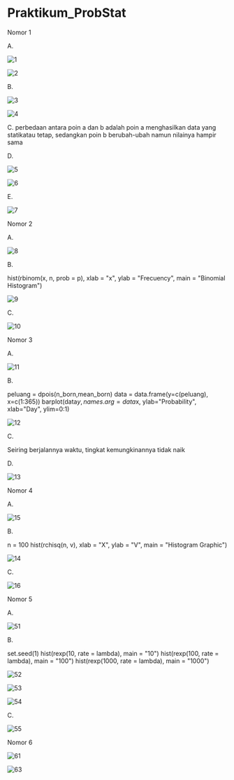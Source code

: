 # Praktikum_ProbStat

Nomor 1

A.

![1](https://user-images.githubusercontent.com/94452616/162622017-958f1564-843c-4319-9d31-559dd3b45ac4.png)

![2](https://user-images.githubusercontent.com/94452616/162622159-891b3185-799c-439c-92bd-cfe330ae1cbc.png)

B.

![3](https://user-images.githubusercontent.com/94452616/162622176-110aec85-0060-4d15-87e4-3596d56a15d8.png)

![4](https://user-images.githubusercontent.com/94452616/162622186-2eee804c-b105-4013-b9d8-3e789adccfe4.png)

C.
perbedaan antara poin a dan b adalah poin a menghasilkan data yang statikatau tetap, sedangkan poin b berubah-ubah namun nilainya hampir sama

D.

![5](https://user-images.githubusercontent.com/94452616/162623418-c6571ffb-71b3-4ff1-a4fc-10351165fa1c.png)

![6](https://user-images.githubusercontent.com/94452616/162623419-ba991239-eca8-4237-b995-f038f8604f94.png)

E.

![7](https://user-images.githubusercontent.com/94452616/162623424-800baf78-a8b6-496f-aa79-c3c9eae4118e.png)



Nomor 2

A.

![8](https://user-images.githubusercontent.com/94452616/162623950-776caf9e-95f3-48f5-ba01-a5734cab1a5f.png)

B.

hist(rbinom(x, n, prob = p), xlab = "x", ylab = "Frecuency", main = "Binomial Histogram")

![9](https://user-images.githubusercontent.com/94452616/162623952-01934b7f-77ba-48b1-9f7c-9ec6807cf56f.png)

C.

![10](https://user-images.githubusercontent.com/94452616/162624126-7f8aeddd-cde8-4254-80ab-5ec99bc45f2f.png)


Nomor 3

A.

![11](https://user-images.githubusercontent.com/94452616/162624518-b8592da3-53b5-4c04-b9fd-8fbc0aacd15e.png)

B.

peluang = dpois(n_born,mean_born)
data = data.frame(y=c(peluang), x=c(1:365))
barplot(data$y, names.arg=data$x, ylab="Probability", xlab="Day", ylim=0:1)

![12](https://user-images.githubusercontent.com/94452616/162624520-bb299224-7dda-4daa-93fa-2fa97a45dbee.png)

C.

Seiring berjalannya waktu, tingkat kemungkinannya tidak naik

D.

![13](https://user-images.githubusercontent.com/94452616/162624521-c4ce4fee-b998-4565-a3d4-ffc44c3f7365.png)


Nomor 4

A.

![15](https://user-images.githubusercontent.com/94452616/162624865-d9d7a01b-7b81-424b-bb02-82159a338096.png)

B.

n = 100
hist(rchisq(n, v), xlab = "X", ylab = "V", main = "Histogram Graphic")

![14](https://user-images.githubusercontent.com/94452616/162624867-e5cf5312-c63d-4662-a614-7caa0820e23e.png)


C.

![16](https://user-images.githubusercontent.com/94452616/162624871-4b10c917-dd7e-4cea-ab37-42a15d8c893d.png)


Nomor 5

A.

![51](https://user-images.githubusercontent.com/94452616/162625372-471c09b4-b833-438d-9363-09b58e42fb12.png)

B.

set.seed(1)
hist(rexp(10, rate = lambda), main = "10")
hist(rexp(100, rate = lambda), main = "100")
hist(rexp(1000, rate = lambda), main = "1000")

![52](https://user-images.githubusercontent.com/94452616/162625374-0d91f540-9722-4559-9385-ac382f7113f7.png)

![53](https://user-images.githubusercontent.com/94452616/162625376-6c141dd3-db2c-4502-af6c-e3e306c17d2a.png)

![54](https://user-images.githubusercontent.com/94452616/162625378-4001273a-66b5-4f68-813f-6ff3ba3029ce.png)

C.

![55](https://user-images.githubusercontent.com/94452616/162625382-90af5da1-1e64-401b-b716-6ee579e4e74a.png)


Nomor 6

![61](https://user-images.githubusercontent.com/94452616/162625770-55d310fc-057a-403f-b680-da992ad6bed5.png)

![63](https://user-images.githubusercontent.com/94452616/162625774-84c4f0e0-ffcb-459d-abdc-ac33d2530f2a.png)

